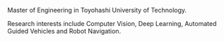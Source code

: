 Master of Engineering in Toyohashi University of Technology. 

Research interests include Computer Vision, Deep Learning, Automated Guided Vehicles and Robot Navigation. 
